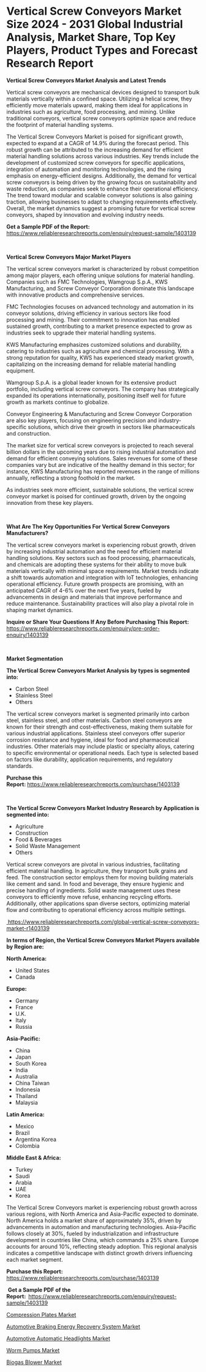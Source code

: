 <p><h1>Vertical Screw Conveyors Market Size 2024 - 2031 Global Industrial Analysis, Market Share, Top Key Players, Product Types and Forecast Research Report</h1></p><p><strong>Vertical Screw Conveyors Market Analysis and Latest Trends</strong></p>
<p><p>Vertical screw conveyors are mechanical devices designed to transport bulk materials vertically within a confined space. Utilizing a helical screw, they efficiently move materials upward, making them ideal for applications in industries such as agriculture, food processing, and mining. Unlike traditional conveyors, vertical screw conveyors optimize space and reduce the footprint of material handling systems.</p><p>The Vertical Screw Conveyors Market is poised for significant growth, expected to expand at a CAGR of 14.9% during the forecast period. This robust growth can be attributed to the increasing demand for efficient material handling solutions across various industries. Key trends include the development of customized screw conveyors for specific applications, integration of automation and monitoring technologies, and the rising emphasis on energy-efficient designs. Additionally, the demand for vertical screw conveyors is being driven by the growing focus on sustainability and waste reduction, as companies seek to enhance their operational efficiency. The trend toward modular and scalable conveyor solutions is also gaining traction, allowing businesses to adapt to changing requirements effectively. Overall, the market dynamics suggest a promising future for vertical screw conveyors, shaped by innovation and evolving industry needs.</p></p>
<p><strong>Get a Sample PDF of the Report:&nbsp;</strong> <a href="https://www.reliableresearchreports.com/enquiry/request-sample/1403139?utm_campaign=12&utm_medium=2&utm_source=Github&utm_content=ia&utm_term=23102024&utm_id=vertical-screw-conveyors">https://www.reliableresearchreports.com/enquiry/request-sample/1403139</a></p>
<p>&nbsp;</p>
<p><strong>Vertical Screw Conveyors Major Market Players</strong></p>
<p><p>The vertical screw conveyors market is characterized by robust competition among major players, each offering unique solutions for material handling. Companies such as FMC Technologies, Wamgroup S.p.A., KWS Manufacturing, and Screw Conveyor Corporation dominate this landscape with innovative products and comprehensive services.</p><p>FMC Technologies focuses on advanced technology and automation in its conveyor solutions, driving efficiency in various sectors like food processing and mining. Their commitment to innovation has enabled sustained growth, contributing to a market presence expected to grow as industries seek to upgrade their material handling systems.</p><p>KWS Manufacturing emphasizes customized solutions and durability, catering to industries such as agriculture and chemical processing. With a strong reputation for quality, KWS has experienced steady market growth, capitalizing on the increasing demand for reliable material handling equipment.</p><p>Wamgroup S.p.A. is a global leader known for its extensive product portfolio, including vertical screw conveyors. The company has strategically expanded its operations internationally, positioning itself well for future growth as markets continue to globalize.</p><p>Conveyor Engineering & Manufacturing and Screw Conveyor Corporation are also key players, focusing on engineering precision and industry-specific solutions, which drive their growth in sectors like pharmaceuticals and construction.</p><p>The market size for vertical screw conveyors is projected to reach several billion dollars in the upcoming years due to rising industrial automation and demand for efficient conveying solutions. Sales revenues for some of these companies vary but are indicative of the healthy demand in this sector; for instance, KWS Manufacturing has reported revenues in the range of millions annually, reflecting a strong foothold in the market.</p><p>As industries seek more efficient, sustainable solutions, the vertical screw conveyor market is poised for continued growth, driven by the ongoing innovation from these key players.</p></p>
<p>&nbsp;</p>
<p><strong>What Are The Key Opportunities For Vertical Screw Conveyors Manufacturers?</strong></p>
<p><p>The vertical screw conveyors market is experiencing robust growth, driven by increasing industrial automation and the need for efficient material handling solutions. Key sectors such as food processing, pharmaceuticals, and chemicals are adopting these systems for their ability to move bulk materials vertically with minimal space requirements. Market trends indicate a shift towards automation and integration with IoT technologies, enhancing operational efficiency. Future growth prospects are promising, with an anticipated CAGR of 4-6% over the next five years, fueled by advancements in design and materials that improve performance and reduce maintenance. Sustainability practices will also play a pivotal role in shaping market dynamics.</p></p>
<p><strong>Inquire or Share Your Questions If Any Before Purchasing This Report:</strong> <a href="https://www.reliableresearchreports.com/enquiry/pre-order-enquiry/1403139?utm_campaign=12&utm_medium=2&utm_source=Github&utm_content=ia&utm_term=23102024&utm_id=vertical-screw-conveyors">https://www.reliableresearchreports.com/enquiry/pre-order-enquiry/1403139</a></p>
<p>&nbsp;</p>
<p><strong>Market Segmentation</strong></p>
<p><strong>The Vertical Screw Conveyors Market Analysis by types is segmented into:</strong></p>
<p><ul><li>Carbon Steel</li><li>Stainless Steel</li><li>Others</li></ul></p>
<p><p>The vertical screw conveyors market is segmented primarily into carbon steel, stainless steel, and other materials. Carbon steel conveyors are known for their strength and cost-effectiveness, making them suitable for various industrial applications. Stainless steel conveyors offer superior corrosion resistance and hygiene, ideal for food and pharmaceutical industries. Other materials may include plastic or specialty alloys, catering to specific environmental or operational needs. Each type is selected based on factors like durability, application requirements, and regulatory standards.</p></p>
<p><strong>Purchase this Report:&nbsp;</strong><a href="https://www.reliableresearchreports.com/purchase/1403139?utm_campaign=12&utm_medium=2&utm_source=Github&utm_content=ia&utm_term=23102024&utm_id=vertical-screw-conveyors">https://www.reliableresearchreports.com/purchase/1403139</a></p>
<p>&nbsp;</p>
<p><strong>The Vertical Screw Conveyors Market Industry Research by Application is segmented into:</strong></p>
<p><ul><li>Agriculture</li><li>Construction</li><li>Food & Beverages</li><li>Solid Waste Management</li><li>Others</li></ul></p>
<p><p>Vertical screw conveyors are pivotal in various industries, facilitating efficient material handling. In agriculture, they transport bulk grains and feed. The construction sector employs them for moving building materials like cement and sand. In food and beverage, they ensure hygienic and precise handling of ingredients. Solid waste management uses these conveyors to efficiently move refuse, enhancing recycling efforts. Additionally, other applications span diverse sectors, optimizing material flow and contributing to operational efficiency across multiple settings.</p></p>
<p><a href="https://www.reliableresearchreports.com/global-vertical-screw-conveyors-market-r1403139?utm_campaign=12&utm_medium=2&utm_source=Github&utm_content=ia&utm_term=23102024&utm_id=vertical-screw-conveyors">&nbsp;https://www.reliableresearchreports.com/global-vertical-screw-conveyors-market-r1403139</a></p>
<p><strong>In terms of Region, the Vertical Screw Conveyors Market Players available by Region are:</strong></p>
<p>
    <p> <strong> North America: </strong>
        <ul>
            <li>United States</li>
            <li>Canada</li>
        </ul>
        </p> 
    <p> <strong> Europe: </strong>
        <ul>
            <li>Germany</li>
            <li>France</li>
            <li>U.K.</li>
            <li>Italy</li>
            <li>Russia</li>
        </ul>
        </p> 
    <p> <strong> Asia-Pacific: </strong>
        <ul>
            <li>China</li>
            <li>Japan</li>
            <li>South Korea</li>
            <li>India</li>
            <li>Australia</li>
            <li>China Taiwan</li>
            <li>Indonesia</li>
            <li>Thailand</li>
            <li>Malaysia</li>
        </ul>
        </p> 
    <p> <strong> Latin America: </strong>
        <ul>
            <li>Mexico</li>
            <li>Brazil</li>
            <li>Argentina Korea</li>
            <li>Colombia</li>
        </ul>
        </p> 
    <p> <strong> Middle East & Africa: </strong>
        <ul>
            <li>Turkey</li>
            <li>Saudi</li>
            <li>Arabia</li>
            <li>UAE</li>
            <li>Korea</li>
        </ul>
    </p>
    </p>
<p><p>The Vertical Screw Conveyors market is experiencing robust growth across various regions, with North America and Asia-Pacific expected to dominate. North America holds a market share of approximately 35%, driven by advancements in automation and manufacturing technologies. Asia-Pacific follows closely at 30%, fueled by industrialization and infrastructure development in countries like China, which commands a 25% share. Europe accounts for around 10%, reflecting steady adoption. This regional analysis indicates a competitive landscape with distinct growth drivers influencing each market segment.</p></p>
<p><strong>Purchase this Report: </strong><a href="https://www.reliableresearchreports.com/purchase/1403139?utm_campaign=12&utm_medium=2&utm_source=Github&utm_content=ia&utm_term=23102024&utm_id=vertical-screw-conveyors">https://www.reliableresearchreports.com/purchase/1403139</a></p>
<p>&nbsp;<strong>Get a Sample PDF of the Report:&nbsp;&nbsp;</strong><a href="https://www.reliableresearchreports.com/enquiry/request-sample/1403139?utm_campaign=12&utm_medium=2&utm_source=Github&utm_content=ia&utm_term=23102024&utm_id=vertical-screw-conveyors">https://www.reliableresearchreports.com/enquiry/request-sample/1403139</a></p>
<p><strong></strong></p>
<p><p><a href="https://www.linkedin.com/pulse/compression-plates-market-evolution-global-trends-regional-fkqbe?utm_campaign=12&utm_medium=2&utm_source=Github&utm_content=ia&utm_term=23102024&utm_id=vertical-screw-conveyors">Compression Plates Market</a></p><p><a href="https://github.com/ellinutterosx5/Market-Research-Report-List-1/blob/main/automotive-braking-energy-recovery-system-market.md?utm_campaign=12&utm_medium=2&utm_source=Github&utm_content=ia&utm_term=23102024&utm_id=vertical-screw-conveyors">Automotive Braking Energy Recovery System Market</a></p><p><a href="https://github.com/ambertqocronceb/Market-Research-Report-List-1/blob/main/automotive-automatic-headlights-market.md?utm_campaign=12&utm_medium=2&utm_source=Github&utm_content=ia&utm_term=23102024&utm_id=vertical-screw-conveyors">Automotive Automatic Headlights Market</a></p><p><a href="https://issuu.com/reportprime-2/docs/worm-pumps-market-size-2030.pptx_994c66ea311361?utm_campaign=12&utm_medium=2&utm_source=Github&utm_content=ia&utm_term=23102024&utm_id=vertical-screw-conveyors">Worm Pumps Market</a></p><p><a href="https://issuu.com/reportprime-2/docs/biogas-blower-market-size-2030.pptx_2e03c5eb50bf49?utm_campaign=12&utm_medium=2&utm_source=Github&utm_content=ia&utm_term=23102024&utm_id=vertical-screw-conveyors">Biogas Blower Market</a></p></p>